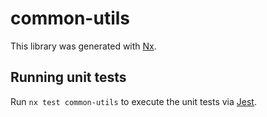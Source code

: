 # common-utils

This library was generated with [Nx](https://nx.dev).

## Running unit tests

Run `nx test common-utils` to execute the unit tests via [Jest](https://jestjs.io).
